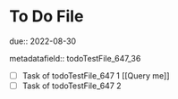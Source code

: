 # To Do File

due:: 2022-08-30

metadatafield:: todoTestFile_647\_36

- [ ] Task of todoTestFile_647 1 [[Query me]]
- [ ] Task of todoTestFile_647 2
